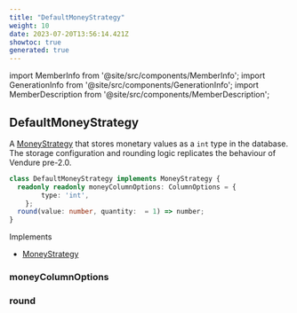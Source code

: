 ```yaml
---
title: "DefaultMoneyStrategy"
weight: 10
date: 2023-07-20T13:56:14.421Z
showtoc: true
generated: true
---
```

<!-- This file was generated from the Vendure source. Do not modify. Instead, re-run the "docs:build" script -->
import MemberInfo from '@site/src/components/MemberInfo';
import GenerationInfo from '@site/src/components/GenerationInfo';
import MemberDescription from '@site/src/components/MemberDescription';


## DefaultMoneyStrategy

<GenerationInfo sourceFile="packages/core/src/config/entity/default-money-strategy.ts" sourceLine="15" packageName="@vendure/core" since="2.0.0" />

A <a href='/typescript-api/money/money-strategy#moneystrategy'>MoneyStrategy</a> that stores monetary values as a `int` type in the database.
The storage configuration and rounding logic replicates the behaviour of Vendure pre-2.0.

```ts title="Signature"
class DefaultMoneyStrategy implements MoneyStrategy {
  readonly readonly moneyColumnOptions: ColumnOptions = {
        type: 'int',
    };
  round(value: number, quantity:  = 1) => number;
}
```
Implements

 * <a href='/typescript-api/money/money-strategy#moneystrategy'>MoneyStrategy</a>



### moneyColumnOptions

<MemberInfo kind="property" type="ColumnOptions"   />


### round

<MemberInfo kind="method" type="(value: number, quantity:  = 1) => number"   />


